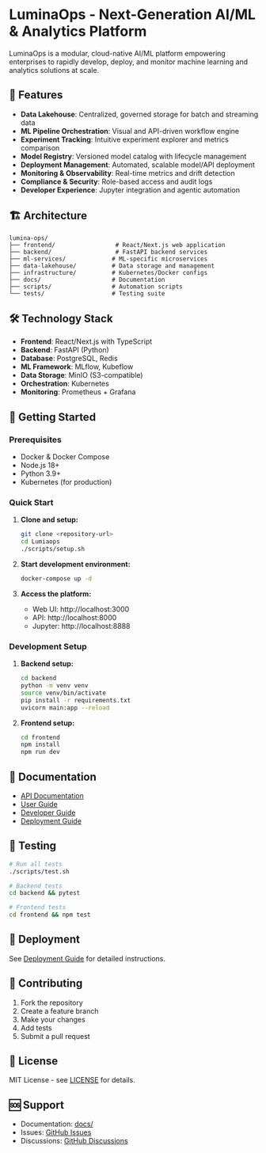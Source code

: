 # LuminaOps - Next-Generation AI/ML & Analytics Platform

LuminaOps is a modular, cloud-native AI/ML platform empowering enterprises to rapidly develop, deploy, and monitor machine learning and analytics solutions at scale.

## 🚀 Features

- **Data Lakehouse**: Centralized, governed storage for batch and streaming data
- **ML Pipeline Orchestration**: Visual and API-driven workflow engine
- **Experiment Tracking**: Intuitive experiment explorer and metrics comparison
- **Model Registry**: Versioned model catalog with lifecycle management
- **Deployment Management**: Automated, scalable model/API deployment
- **Monitoring & Observability**: Real-time metrics and drift detection
- **Compliance & Security**: Role-based access and audit logs
- **Developer Experience**: Jupyter integration and agentic automation

## 🏗 Architecture

```
lumina-ops/
├── frontend/                 # React/Next.js web application
├── backend/                  # FastAPI backend services
├── ml-services/             # ML-specific microservices
├── data-lakehouse/          # Data storage and management
├── infrastructure/          # Kubernetes/Docker configs
├── docs/                    # Documentation
├── scripts/                 # Automation scripts
└── tests/                   # Testing suite
```

## 🛠 Technology Stack

- **Frontend**: React/Next.js with TypeScript
- **Backend**: FastAPI (Python)
- **Database**: PostgreSQL, Redis
- **ML Framework**: MLflow, Kubeflow
- **Data Storage**: MinIO (S3-compatible)
- **Orchestration**: Kubernetes
- **Monitoring**: Prometheus + Grafana

## 🚦 Getting Started

### Prerequisites

- Docker & Docker Compose
- Node.js 18+
- Python 3.9+
- Kubernetes (for production)

### Quick Start

1. **Clone and setup:**
   ```bash
   git clone <repository-url>
   cd Lumiaops
   ./scripts/setup.sh
   ```

2. **Start development environment:**
   ```bash
   docker-compose up -d
   ```

3. **Access the platform:**
   - Web UI: http://localhost:3000
   - API: http://localhost:8000
   - Jupyter: http://localhost:8888

### Development Setup

1. **Backend setup:**
   ```bash
   cd backend
   python -m venv venv
   source venv/bin/activate
   pip install -r requirements.txt
   uvicorn main:app --reload
   ```

2. **Frontend setup:**
   ```bash
   cd frontend
   npm install
   npm run dev
   ```

## 📖 Documentation

- [API Documentation](./docs/api.md)
- [User Guide](./docs/user-guide.md)
- [Developer Guide](./docs/developer-guide.md)
- [Deployment Guide](./docs/deployment.md)

## 🧪 Testing

```bash
# Run all tests
./scripts/test.sh

# Backend tests
cd backend && pytest

# Frontend tests
cd frontend && npm test
```

## 🚢 Deployment

See [Deployment Guide](./docs/deployment.md) for detailed instructions.

## 🤝 Contributing

1. Fork the repository
2. Create a feature branch
3. Make your changes
4. Add tests
5. Submit a pull request

## 📄 License

MIT License - see [LICENSE](LICENSE) for details.

## 🆘 Support

- Documentation: [docs/](./docs/)
- Issues: [GitHub Issues](https://github.com/your-org/lumina-ops/issues)
- Discussions: [GitHub Discussions](https://github.com/your-org/lumina-ops/discussions)